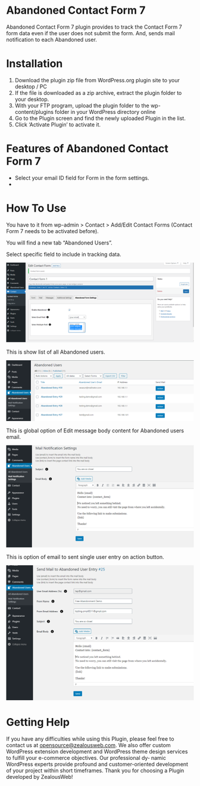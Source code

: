 # Abandoned Contact Form 7
Abandoned Contact Form 7 plugin provides to track the Contact Form 7 form data even if the user does not submit the form. And, sends mail notification to each Abandoned user.

# Installation
1. Download the plugin zip file from WordPress.org plugin site to your desktop / PC
2. If the file is downloaded as a zip archive, extract the plugin folder to your desktop.
3. With your FTP program, upload the plugin folder to the wp-content/plugins folder in your WordPress directory online
4. Go to the Plugin screen and find the newly uploaded Plugin in the list.
5. Click ‘Activate Plugin’ to activate it.

# Features of Abandoned Contact Form 7
- Select your email ID field for Form in the form settings.
- 

# How To Use

You have to it from wp-admin > Contact > Add/Edit Contact Forms (Contact Form 7 needs to be activated before).

You will find a new tab “Abandoned Users”.

Select specific field to include in tracking data.

![Screenshot](resources/img/image-1.png)

This is show list of all Abandoned users.

![Screenshot](resources/img/image-2.png)

This is global option of Edit message body content for Abandoned users email.

![Screenshot](resources/img/image-3.png)

This is option of email to sent single user entry on action button.

![Screenshot](resources/img/image-4.png)

# Getting Help

If you have any difficulties while using this Plugin, please feel free to contact us at opensource@zealousweb.com. We also offer custom WordPress extension development and WordPress theme design services to fulfill your e-commerce objectives. Our professional dy‐ namic WordPress experts provide profound and customer-oriented development of your project within short timeframes. Thank you for choosing a Plugin developed by ZealousWeb!
